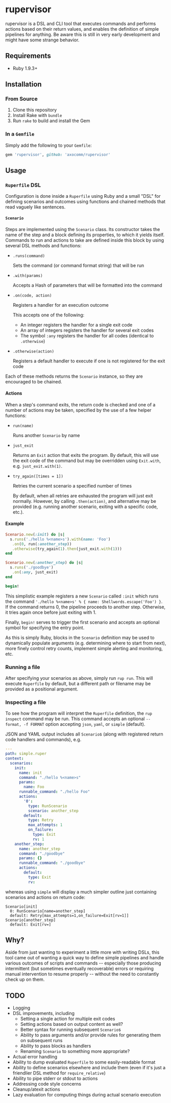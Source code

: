 # rupervisor

rupervisor is a DSL and CLI tool that executes commands and performs
actions based on their return values, and enables the definition of
simple pipelines for anything. Be aware this is still in very early
development and might have some strange behavior.

## Requirements

- Ruby 1.9.3+

## Installation

### From Source

1. Clone this repository
2. Install Rake with `bundle`
3. Run `rake` to build and install the Gem

### In a `Gemfile`

Simply add the following to your `Gemfile`:

``` ruby
gem 'rupervisor', github: 'axocomm/rupervisor'
```

## Usage

### `Ruperfile` DSL

Configuration is done inside a `Ruperfile` using Ruby and a small
"DSL" for defining scenarios and outcomes using functions and chained
methods that read vaguely like sentences.

#### `Scenario`

Steps are implemented using the `Scenario` class. Its constructor
takes the name of the step and a block defining its properties, to
which it yields itself. Commands to run and actions to take are
defined inside this block by using several DSL methods and functions:

- `.runs(command)`

    Sets the command (or command format string) that will be run

- `.with(params)`

    Accepts a Hash of parameters that will be formatted into the
    command

- `.on(code, action)`

    Registers a handler for an execution outcome

    This accepts one of the following:

    - An integer registers the handler for a single exit code
    - An array of integers registers the handler for several exit
      codes
    - The symbol `:any` registers the handler for all codes (identical
      to `.otherwise`)

- `.otherwise(action)`

    Registers a default handler to execute if one is not registered
    for the exit code

Each of these methods returns the `Scenario` instance, so they are
encouraged to be chained.

#### Actions

When a step's command exits, the return code is checked and one of a
number of actions may be taken, specified by the use of a few helper
functions:

- `run(name)`

    Runs another `Scenario` by name

- `just_exit`

    Returns an `Exit` action that exits the program. By default, this
    will use the exit code of the command but may be overridden using
    `Exit.with`, e.g. `just_exit.with(1)`.

- `try_again([times = 1])`

    Retries the current scenario a specified number of times

    By default, when all retries are exhausted the program will just
    exit normally. However, by calling `.then(action)`, and
    alternative may be provided (e.g. running another scenario,
    exiting with a specific code, etc.).

#### Example

``` ruby
Scenario.new(:init) do |s|
  s.runs('./hello %<name>s').with(name: 'Foo')
   .on(0, run(:another_step))
   .otherwise(try_again(1).then(just_exit.with(1)))
end

Scenario.new(:another_step) do |s|
  s.runs('./goodbye')
   .on(:any, just_exit)
end

begin!
```

This simplistic example registers a new `Scenario` called `:init`
which runs the command `'./hello %<name>s' % { name:
Shellwords.escape('Foo') }`. If the command returns 0, the pipeline
proceeds to another step. Otherwise, it tries again once before just
exiting with 1.

Finally, `begin!` serves to trigger the first scenario and accepts an
optional symbol for specifying the entry point.

As this is simply Ruby, blocks in the `Scenario` definition may be
used to dynamically populate arguments (e.g. determining where to
start from next), more finely control retry counts, implement simple
alerting and monitoring, etc.

### Running a file

After specifying your scenarios as above, simply run `rup run`. This
will execute `Ruperfile` by default, but a different path or filename
may be provided as a positional argument.

### Inspecting a file

To see how the program will interpret the `Ruperfile` definition, the
`rup inspect` command may be run. This command accepts an optional
`--format, -f FORMAT` option accepting `json`, `yaml`, or `simple`
(default).

JSON and YAML output includes all `Scenario`s (along with registered
return code handlers and commands), e.g.

``` yaml
---
path: simple.ruper
context:
  scenarios:
    init:
      name: init
      command: "./hello %<name>s"
      params:
        name: Foo
      runnable_command: "./hello Foo"
      actions:
        '0':
          type: RunScenario
          scenario: another_step
        default:
          type: Retry
          max_attempts: 1
          on_failure:
            type: Exit
            rv: 1
    another_step:
      name: another_step
      command: "./goodbye"
      params: {}
      runnable_command: "./goodbye"
      actions:
        default:
          type: Exit
          rv:
```

whereas using `simple` will display a much simpler outline just
containing scenarios and actions on return code:

```
Scenario[init]
  0: RunScenario[name=another_step]
  default: Retry[max_attempts=1,on_failure=Exit[rv=1]]
Scenario[another_step]
  default: Exit[rv=]
```

## Why?

Aside from just wanting to experiment a little more with writing DSLs,
this tool came out of wanting a quick way to define simple pipelines
and handle various outcomes of scripts and commands -- especially
those producing intermittent (but sometimes eventually recoverable)
errors or requiring manual intervention to resume properly -- without
the need to constantly check up on them.

## TODO

- Logging
- DSL improvements, including
    - Setting a single action for multiple exit codes
    - Setting actions based on output content as well?
    - Better syntax for running subsequent `Scenario`s
    - Ability to pass arguments and/or provide rules for generating
      them on subsequent runs
    - Ability to pass blocks as handlers
    - Renaming `Scenario` to something more appropriate?
- Actual error handling
- Ability to dump evaluated `Ruperfile` to some easily-readable format
- Ability to define scenarios elsewhere and include them (even if it's
  just a friendlier DSL method for `require_relative`)
- Ability to pipe stderr or stdout to actions
- Addressing code style concerns
- Cleanup/atexit actions
- Lazy evaluation for computing things during actual scenario
  execution
